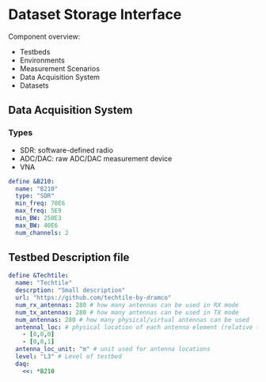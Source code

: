 # Dataset Storage Interface

Component overview:
- Testbeds
- Environments
- Measurement Scenarios
- Data Acquisition System
- Datasets

## Data Acquisition System

### Types

- SDR: software-defined radio
- ADC/DAC: raw ADC/DAC measurement device
- VNA

```yaml
define &B210:
  name: "B210"
  type: "SDR"
  min_freq: 70E6
  max_freq: 5E9
  min_BW: 250E3
  max_BW: 40E6
  num_channels: 2 
```

## Testbed Description file

```yaml
define &Techtile:
  name: "Techtile"
  descrption: "Small description"
  url: "https://github.com/techtile-by-dramco"
  num_rx_antennas: 280 # how many antennas can be used in RX mode
  num_tx_antennas: 280 # how many antennas can be used in TX mode
  num_antennas: 280 # how many physical/virtual antennas can be used
  antennal_loc: # physical location of each antenna element (relative to the first antenna element) [x,y,z]
    - [0,0,0]
    - [0,0,1]
  antenna_loc_unit: "m" # unit used for antenna locations
  level: "L3" # Level of testbed
  daq:
    <<: *B210
```
